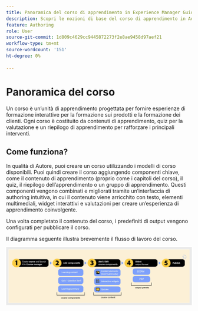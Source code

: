 ```yaml
---
title: Panoramica del corso di apprendimento in Experience Manager Guides
description: Scopri le nozioni di base del corso di apprendimento in Adobe Experience Manager Guides.
feature: Authoring
role: User
source-git-commit: 1d809c4629cc9445872273f2e8ae9458d97aef21
workflow-type: tm+mt
source-wordcount: '151'
ht-degree: 0%

---
```


# Panoramica del corso

Un corso è un’unità di apprendimento progettata per fornire esperienze di formazione interattive per la formazione sui prodotti e la formazione dei clienti.  Ogni corso è costituito da contenuti di apprendimento, quiz per la valutazione e un riepilogo di apprendimento per rafforzare i principali interventi.

## Come funziona?

In qualità di Autore, puoi creare un corso utilizzando i modelli di corso disponibili. Puoi quindi creare il corso aggiungendo componenti chiave, come il contenuto di apprendimento (proprio come i capitoli del corso), il quiz, il riepilogo dell’apprendimento o un gruppo di apprendimento. Questi componenti vengono combinati e migliorati tramite un’interfaccia di authoring intuitiva, in cui il contenuto viene arricchito con testo, elementi multimediali, widget interattivi e valutazioni per creare un’esperienza di apprendimento coinvolgente.

Una volta completato il contenuto del corso, i predefiniti di output vengono configurati per pubblicare il corso.

Il diagramma seguente illustra brevemente il flusso di lavoro del corso.

![](assets/learning-course-workflow.png)

